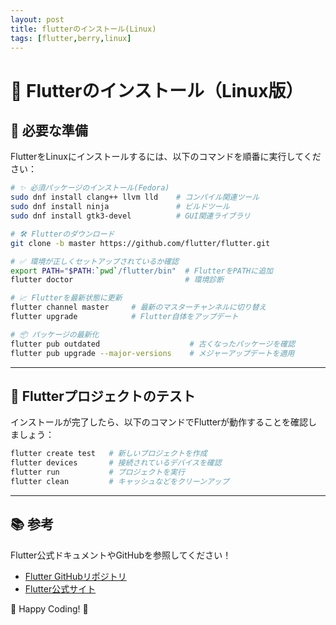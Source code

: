 ```yaml
---
layout: post
title: flutterのインストール(Linux)
tags: [flutter,berry,linux]
---
```


# 🐧 Flutterのインストール（Linux版）

## 🔧 必要な準備  
FlutterをLinuxにインストールするには、以下のコマンドを順番に実行してください：

```bash
# ✨ 必須パッケージのインストール(Fedora)
sudo dnf install clang++ llvm lld    # コンパイル関連ツール
sudo dnf install ninja               # ビルドツール
sudo dnf install gtk3-devel          # GUI関連ライブラリ

# 🛠️ Flutterのダウンロード
git clone -b master https://github.com/flutter/flutter.git

# ✅ 環境が正しくセットアップされているか確認
export PATH="$PATH:`pwd`/flutter/bin"  # FlutterをPATHに追加
flutter doctor                         # 環境診断

# 📈 Flutterを最新状態に更新
flutter channel master     # 最新のマスターチャンネルに切り替え
flutter upgrade            # Flutter自体をアップデート

# 📦 パッケージの最新化
flutter pub outdated                    # 古くなったパッケージを確認
flutter pub upgrade --major-versions    # メジャーアップデートを適用
```

---

## 🚀 Flutterプロジェクトのテスト  

インストールが完了したら、以下のコマンドでFlutterが動作することを確認しましょう：

```bash
flutter create test   # 新しいプロジェクトを作成
flutter devices       # 接続されているデバイスを確認
flutter run           # プロジェクトを実行
flutter clean         # キャッシュなどをクリーンアップ
```

---

## 📚 参考  

Flutter公式ドキュメントやGitHubを参照してください！  
- [Flutter GitHubリポジトリ](https://github.com/flutter/flutter)  
- [Flutter公式サイト](https://flutter.dev)  

🎉 Happy Coding! 🚀
